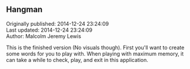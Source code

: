 ## Hangman  
Originally published: 2014-12-24 23:24:09  
Last updated: 2014-12-24 23:24:09  
Author: Malcolm Jeremy Lewis  
  
This is the finished version (No visuals though). First you'll want to create some words for you to play with. When playing with maximum memory, it can take a while to check, play, and exit in this application.